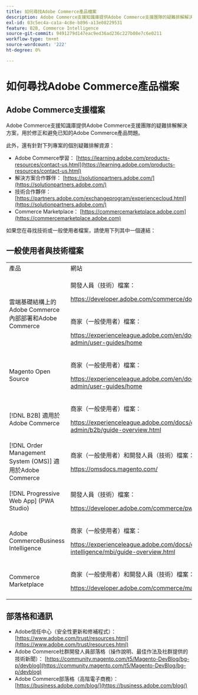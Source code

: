 ```yaml
---
title: 如何尋找Adobe Commerce產品檔案
description: Adobe Commerce支援知識庫提供Adobe Commerce支援團隊的疑難排解解決方案，用於修正和避免已知的Adobe Commerce產品問題。
exl-id: 03c5ec4a-ca1a-4c8e-b896-a13e08229531
feature: B2B, Commerce Intelligence
source-git-commit: 9491279d147eac9ed36ad236c227b08e7c6e0211
workflow-type: tm+mt
source-wordcount: '222'
ht-degree: 0%

---
```


# 如何尋找Adobe Commerce產品檔案

## Adobe Commerce支援檔案

Adobe Commerce支援知識庫提供Adobe Commerce支援團隊的疑難排解解決方案，用於修正和避免已知的Adobe Commerce產品問題。

此外，還有針對下列專案的個別疑難排解資源：

* Adobe Commerce學習： [https://learning.adobe.com/products-resources/contact-us.html](https://learning.adobe.com/products-resources/contact-us.html)
* 解決方案合作夥伴： [https://solutionpartners.adobe.com/](https://solutionpartners.adobe.com/)
* 技術合作夥伴： [https://partners.adobe.com/exchangeprogram/experiencecloud.html](https://solutionpartners.adobe.com/)
* Commerce Marketplace： [https://commercemarketplace.adobe.com](https://commercemarketplace.adobe.com)

如果您在尋找技術或一般使用者檔案，請使用下列其中一個連結：

## 一般使用者與技術檔案

<table>
<tbody>
<tr>
<td>產品</td>
<td>網站</td>
</tr>
<tr>
<td rowspan="2">雲端基礎結構上的Adobe Commerce內部部署和Adobe Commerce</td>
<td>
<p>開發人員（技術）檔案：</p>
<p><a href="https://developer.adobe.com/commerce/docs/">https://developer.adobe.com/commerce/docs/</a></p>
</td>
</tr>
<tr>
<td>
<p>商家（一般使用者）檔案：</p>
<p><a href="https://experienceleague.adobe.com/en/docs/commerce-admin/user-guides/home">https://experienceleague.adobe.com/en/docs/commerce-admin/user-guides/home</a></p>
</td>
</tr>
<tr>
<td>
<p>Magento Open Source</p>
<p> </p>
</td>
<td>
<p>商家（一般使用者）檔案：</p>
<p><a href="https://experienceleague.adobe.com/en/docs/commerce-admin/user-guides/home">https://experienceleague.adobe.com/en/docs/commerce-admin/user-guides/home</a></p>
</td>
</tr>
<tr>
<td>
<p>[!DNL B2B] 適用於Adobe Commerce</p>
<p> </p>
</td>
<td>
<p>商家（一般使用者）檔案：</p>
<p><a href="https://experienceleague.adobe.com/docs/commerce-admin/b2b/guide-overview.html">https://experienceleague.adobe.com/docs/commerce-admin/b2b/guide-overview.html</a></p>
</td>
</tr>
<tr>
<td>[!DNL Order Management System (OMS)] 適用於Adobe Commerce</td>
<td>
<p>商家（一般使用者）和開發人員（技術）檔案：</p>
<p><a href="https://omsdocs.magento.com/">https://omsdocs.magento.com/</a></p>
</td>
</tr>
<tr>
<td>[!DNL Progressive Web App] (PWA Studio)</td>
<td>
<p>開發人員（技術）檔案：</p>
<p><a href="https://developer.adobe.com/commerce/pwa-studio/">https://developer.adobe.com/commerce/pwa-studio/</a></p>
</td>
</tr>
<tr>
<td>Adobe CommerceBusiness Intelligence</td>
<td>
<p>商家（一般使用者）檔案：</p>
<p><a href="https://experienceleague.adobe.com/docs/commerce-business-intelligence/mbi/guide-overview.html">https://experienceleague.adobe.com/docs/commerce-business-intelligence/mbi/guide-overview.html</a></p>
</td>
</tr>
<tr>
<td>Commerce Marketplace</td>
<td>
<p>商家（一般使用者）和開發人員（技術）檔案：</p>
<p><a href="https://developer.adobe.com/commerce/marketplace/guides/sellers/">https://developer.adobe.com/commerce/marketplace/guides/sellers/</a></p>
</td>
</tr>
</tbody>
</table>


## 部落格和通訊

* Adobe信任中心（安全性更新和修補程式）： [https://www.adobe.com/trust/resources.html](https://www.adobe.com/trust/resources.html)
* Adobe Commerce社群開發人員部落格（操作說明、最佳作法及社群提供的技術新聞）： [https://community.magento.com/t5/Magento-DevBlog/bg-p/devblog](https://community.magento.com/t5/Magento-DevBlog/bg-p/devblog)
* Adobe Commerce部落格（高階電子商務）：[https://business.adobe.com/blog/](https://business.adobe.com/blog/)
